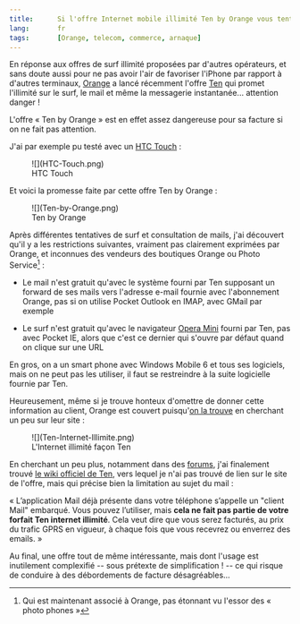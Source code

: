 ```yaml
---
title:      Si l'offre Internet mobile illimité Ten by Orange vous tente, faites attention à votre facture !
lang:       fr
tags:       [Orange, telecom, commerce, arnaque]
---
```


En réponse aux offres de surf illimité proposées par d'autres opérateurs, et sans doute aussi pour ne pas avoir l'air de favoriser l'iPhone par rapport à d'autres terminaux, [Orange](http://www.orange.com/fr_FR/) a lancé récemment l'offre [Ten](http://www.ten.fr/) qui promet l'illimité sur le surf, le mail et même la messagerie instantanée... attention danger !


L'offre « Ten by Orange » est en effet assez dangereuse pour sa facture si on ne fait pas attention.

J'ai par exemple pu testé avec un [HTC Touch](http://www.ten.fr/telephone_details.php?id=12030918074022) :

<figure markdown="1">
  ![](HTC-Touch.png)
  <figcaption>
  HTC Touch
  </figcaption>
</figure>


Et voici la promesse faite par cette offre Ten by Orange :

<figure markdown="1">
  ![](Ten-by-Orange.png)
  <figcaption>
  Ten by Orange
  </figcaption>
</figure>


Après différentes tentatives de surf et consultation de mails, j'ai découvert qu'il y a les restrictions suivantes, vraiment pas clairement exprimées par Orange, et inconnues des vendeurs des boutiques Orange ou Photo Service[^1] :


- Le mail n'est gratuit qu'avec le système fourni par Ten supposant un forward de ses mails vers l'adresse e-mail fournie avec l'abonnement Orange, pas si on utilise Pocket Outlook en IMAP, avec GMail par exemple


- Le surf n'est gratuit qu'avec le navigateur [Opera Mini](http://www.operamini.com/) fourni par Ten, pas avec Pocket IE, alors que c'est ce dernier qui s'ouvre par défaut quand on clique sur une URL

En gros, on a un smart phone avec Windows Mobile 6 et tous ses logiciels, mais on ne peut pas les utiliser, il faut se restreindre à la suite logicielle fournie par Ten.

Heureusement, même si je trouve honteux d'omettre de donner cette information au client, Orange est couvert puisqu'[on la trouve](http://www.ten.fr/services_ten.php) en cherchant un peu sur leur site :

<figure markdown="1">
  ![](Ten-Internet-Illimite.png)
  <figcaption>
  L'Internet illimité façon Ten
  </figcaption>
</figure>


En cherchant un peu plus, notamment dans des [forums](http://www.forummobiles.com/index.php?showtopic=163316), j'ai finalement trouvé [le wiki officiel de Ten](http://wiki.ten.fr/wiki/index.php?title=Internet), vers lequel je n'ai pas trouvé de lien sur le site de l'offre, mais qui précise bien la limitation au sujet du mail :

<citation>« L’application Mail déjà présente dans votre téléphone s’appelle un "client Mail" embarqué. Vous pouvez l’utiliser, mais **cela ne fait pas partie de votre forfait Ten internet illimité**. Cela veut dire que vous serez facturés, au prix du trafic GPRS en vigueur, à chaque fois que vous recevrez ou enverrez des emails. »</citation>

Au final, une offre tout de même intéressante, mais dont l'usage est inutilement complexifié -- sous prétexte de simplification ! -- ce qui risque de conduire à des débordements de facture désagréables...


[^1]: Qui est maintenant associé à Orange, pas étonnant vu l'essor des « photo phones »
